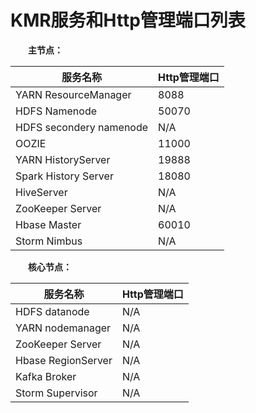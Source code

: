 
# KMR服务和Http管理端口列表


　　**主节点：**

| 服务名称 | Http管理端口 |
| -- | -- |
| YARN ResourceManager | 8088 |
| HDFS Namenode | 50070 |
| HDFS secondery namenode | N/A |
| OOZIE | 11000 |
| YARN HistoryServer | 19888 |
| Spark History Server | 18080 |
| HiveServer | N/A |
| ZooKeeper Server | N/A |
| Hbase Master | 60010 |
| Storm Nimbus | N/A |

　　**核心节点：**
  
| 服务名称 | Http管理端口 |
| -- | -- |
| HDFS datanode | N/A |
| YARN nodemanager | N/A |
| ZooKeeper Server | N/A |
| Hbase RegionServer | N/A |
| Kafka Broker | N/A |
| Storm Supervisor | N/A |